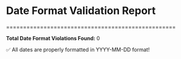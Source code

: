 # Date Format Validation Report
==================================================

**Total Date Format Violations Found:** 0

✅ All dates are properly formatted in YYYY-MM-DD format!